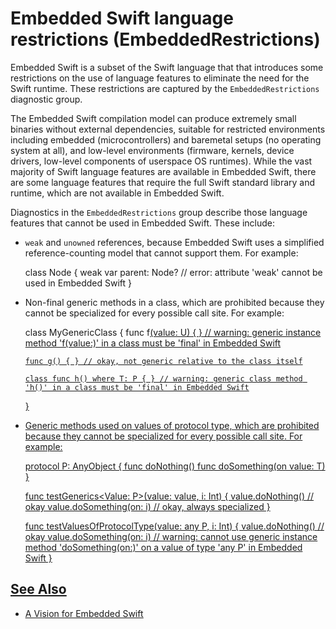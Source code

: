 # Embedded Swift language restrictions (EmbeddedRestrictions)

Embedded Swift is a subset of the Swift language that that introduces some restrictions on the use of language features to eliminate the need for the Swift runtime. These restrictions are captured by the `EmbeddedRestrictions` diagnostic group.

The Embedded Swift compilation model can produce extremely small binaries without external dependencies, suitable for restricted environments including embedded (microcontrollers) and baremetal setups (no operating system at all), and low-level environments (firmware, kernels, device drivers, low-level components of userspace OS runtimes). While the vast majority of Swift language features are available in Embedded Swift, there are some language features that require the full Swift standard library and runtime, which are not available in Embedded Swift.

Diagnostics in the `EmbeddedRestrictions` group describe those language features that cannot be used in Embedded Swift. These include:

* `weak` and `unowned` references, because Embedded Swift uses a simplified reference-counting model that cannot support them. For example:

    class Node {
      weak var parent: Node?    // error: attribute 'weak' cannot be used in Embedded Swift
    }

* Non-final generic methods in a class, which are prohibited because they cannot be specialized for every possible call site. For example:

    class MyGenericClass<T> {
      func f<U>(value: U) { } // warning: generic instance method 'f(value:)' in a class must be 'final' in Embedded Swift

      func g() { } // okay, not generic relative to the class itself

      class func h() where T: P { } // warning: generic class method 'h()' in a class must be 'final' in Embedded Swift
    }

* Generic methods used on values of protocol type, which are prohibited because they cannot be specialized for every possible call site. For example:

    protocol P: AnyObject {
      func doNothing()
      func doSomething<T>(on value: T)
    }

    func testGenerics<Value: P>(value: value, i: Int) {
      value.doNothing()        // okay
      value.doSomething(on: i) // okay, always specialized
    }

    func testValuesOfProtocolType(value: any P, i: Int) {
      value.doNothing()        // okay
      value.doSomething(on: i) // warning: cannot use generic instance method 'doSomething(on:)' on a value of type 'any P' in Embedded Swift
    }

## See Also

- [A Vision for Embedded Swift](https://github.com/swiftlang/swift-evolution/blob/main/visions/embedded-swift.md)
